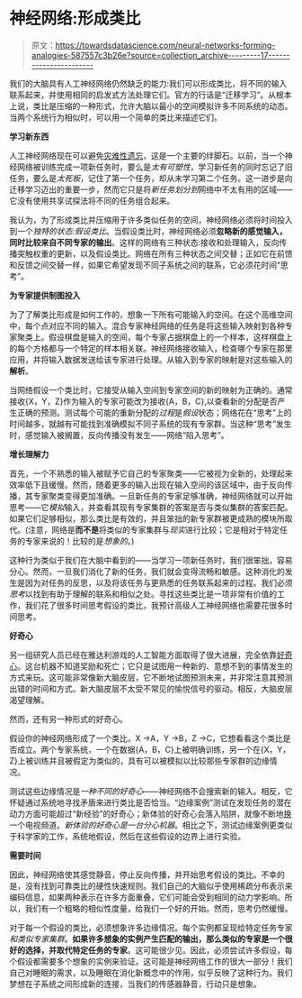# 神经网络:形成类比

> 原文：<https://towardsdatascience.com/neural-networks-forming-analogies-587557c3b26e?source=collection_archive---------17----------------------->

我们的大脑具有人工神经网络仍然缺乏的能力:我们可以形成类比，将不同的输入联系起来，并使用相同的启发式方法处理它们。官方的行话是“迁移学习”。从根本上说，类比是压缩的一种形式，允许大脑以最小的空间模拟许多不同系统的动态。当两个系统行为相似时，可以用一个简单的类比来描述它们。

**学习新东西**

人工神经网络现在可以避免[灾难性遗忘](https://www.groundai.com/project/online-structured-laplace-approximations-for-overcoming-catastrophic-forgetting/)，这是一个主要的绊脚石。以前，当一个神经网络被训练完成一项新任务时，要么是*太有可塑性*，学习新任务的同时忘记了旧任务，要么是*太死板*，记住了第一个任务，却从未学习第二个任务。这一进步是向迁移学习迈出的重要一步，然而它只是将*新任务划分到*网络中不太有用的区域——它没有使用共享试探法将不同的任务组合起来。

我认为，为了形成类比并压缩用于许多类似任务的空间，神经网络必须将时间投入到一个*独特的状态:假设类比*。当假设类比时，神经网络必须**忽略新的感觉输入，同时比较来自不同专家的输出**。这样的网络有三种状态:接收和处理输入，反向传播突触权重的更新，以及假设类比。网络在所有三种状态之间交替；正如它在前馈和反馈之间交替一样，如果它希望发现不同子系统之间的联系，它必须花时间“思考”。

**为专家提供制图投入**

为了了解类比形成是如何工作的，想象一下所有可能输入的空间。在这个高维空间中，每个点对应不同的输入。混合专家神经网络的任务是将这些输入映射到各种专家聚类上。假设棋盘是输入的空间，每个专家占据棋盘上的一个样本，这样棋盘上的每个方格都与一个特定的样本相关联。神经网络接收输入，检查哪个专家在那里应用，并将输入数据发送给该专家进行处理。从输入到专家的映射是对这些输入的**解析**。

当网络假设一个类比时，它接受从输入空间到专家空间的新的映射为正确的。通常接收{X，Y，Z}作为输入的专家可能改为接收{A，B，C},以查看新的分配是否产生正确的预测。测试每个可能的重新分配的*过程*是*假设*状态；网络花在“思考”上的时间越多，就越有可能找到准确模拟不同子系统的现有专家群。当这种“思考”发生时，感觉输入被搁置，反向传播没有发生——网络“陷入思考”。

**增长理解力**

首先，一个不熟悉的输入被赋予它自己的专家聚类——它被视为全新的，处理起来效率低下且缓慢。然而，随着更多的输入出现在输入空间的该区域中，由于反向传播，其专家聚类变得更加准确。一旦新任务的专家足够准确，神经网络就可以开始思考——它*模拟*输入，并查看其现有专家集群的答案是否与类似集群的答案匹配。如果它们足够相似，那么类比是有效的，并且笨拙的新专家群被更成熟的模块所取代。(注意，网络是**而不是**将类似的专家集群与*现实*进行比较；它是相对于特定任务的专家来说的！比较的是*想象的*。)

这种行为类似于我们在大脑中看到的——当学习一项新任务时，我们很笨拙，容易分心。然而，一旦我们消化了新的任务，我们就会变得流畅和敏感。这种消化的发生是因为对任务的反思，以及将该任务与更熟悉的任务联系起来的过程。我们必须*思考*以找到有助于理解的联系和相似之处。寻找这些类比是一项非常有价值的工作，我们花了很多时间思考假设的类比，我预计高级人工神经网络也需要花很多时间思考。

**好奇心**

另一组研究人员已经在雅达利游戏的人工智能方面取得了很大进展，完全依靠[好奇心](https://arxiv.org/abs/1808.04355)。这台机器不知道奖励和死亡；它只是试图用一种新的、意想不到的事情发生的方式来玩。这可能非常像新大脑皮层，它不断地试图预测未来，并非常注意其预测出错的时间和方式。新大脑皮层不太受不常见的愉悦信号的驱动。相反，大脑皮层渴望理解。

然而，还有另一种形式的好奇心。

假设你的神经网络形成了一个类比，X →A，Y →B，Z →C，它想看看这个类比是否成立。两个专家系统，一个在数据{A，B，C}上被明确训练，另一个在{X，Y，Z}上被训练并且被假定为类似的，具有可以被模拟以比较那些专家群的边缘情况。

测试这些边缘情况是*一种不同的好奇心*——神经网络不会搜索新的输入。相反，它怀疑通过系统地寻找矛盾来进行类比是否恰当。“边缘案例”测试在发现任务的潜在动力方面可能超过“新经验”的好奇心；新体验的好奇心会落入陷阱，就像不断地[换](https://arxiv.org/abs/1808.04355)一个电视频道。*新体验的好奇心是一台分心机器*。相比之下，测试边缘案例更类似于科学家的工作，系统地假设，然后在这些假设的边界上进行实验。

**需要时间**

因此，神经网络使其感觉静音，停止反向传播，并开始思考假设的类比。不幸的是，没有找到可靠类比的硬性快速规则。我们自己的大脑似乎使用稀疏分布表示来编码信息，如果两种表示在许多方面重叠，它们可能会受到相同的动力学影响。所以，我们有一个粗略的相似性度量，给我们一个好的开始。然而，思考仍然缓慢。

对于每一个假设的类比，必须想象许多边缘情况。每个实例都呈现给特定任务专家*和类似专家集群*。**如果许多想象的实例产生匹配的输出，那么类似的专家是一个很好的选择，并取代特定任务的专家**。这可能很少见。因此，必须尝试许多假设，每个假设都需要多个想象的实例来验证。这可能是神经网络工作的很大一部分！我们自己对睡眠的需求，以及睡眠在消化新概念中的作用，似乎反映了这种行为。我们梦想在子系统之间形成新的连接，当我们的传感器静音，行动只是想象。